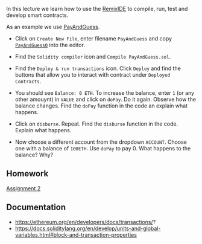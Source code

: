 In this lecture we learn how to use the [RemixIDE](https://remix.ethereum.org/) to compile, run, test and develop smart contracts.

As an example we use [PayAndGuess](https://github.com/alexhkurz/SmartContracts/tree/main/Tutorial/PayAndGuess).

- Click on `Create New File`, enter filename `PayAndGuess` and copy [`PayAndGuess0`](https://github.com/alexhkurz/SmartContracts/blob/main/Tutorial/PayAndGuess/PayAndGuess0.sol) into the editor.

- Find the `Solidity compiler` icon and `Compile PayAndGuess.sol`.

- Find the `Deploy & run transactions` icon. Click `Deploy` and find the buttons that allow you to interact with contract under `Deployed Contracts`.

- You should see `Balance: 0 ETH`. To increase the balance, enter `1` (or any other amouynt) in `VALUE` and click on `doPay`. Do it again. Observe how the balance changes. Find the `doPay` function in the code an explain what happens.

- Click on `disburse`. Repeat. Find the `disburse` function in the code. Explain what happens.

- Now choose a different account from the dropdown `ACCOUNT`. Choose one with a balance of `100ETH`. Use `doPay` to pay 0. What happens to the balance? Why?

## Homework

[Assignment 2](assignment02.md)

## Documentation

- https://ethereum.org/en/developers/docs/transactions/?
- https://docs.soliditylang.org/en/develop/units-and-global-variables.html#block-and-transaction-properties




